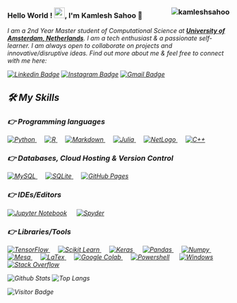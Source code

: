 ### Hello World ! <img src="https://github.com/TheDudeThatCode/TheDudeThatCode/blob/master/Assets/Earth.gif" width="24px">, I'm Kamlesh Sahoo 👋  <img align="right" src="https://komarev.com/ghpvc/?username=kamleshsahoo" alt="kamleshsahoo" />

<em>I am a 2nd Year Master student of Computational Science at <a href="https://www.uva.nl/"><b>University of Amsterdam, Netherlands</b></a>. I am a tech enthusiast & a passionate self-learner. I am always open to collaborate on projects and innovative/disruptive ideas. Find out more about me & feel free to connect with me here: 
  
  [![Linkedin Badge](https://img.shields.io/badge/-kamleshsahoo-blue?style=flat-square&logo=Linkedin&logoColor=white&link=https://www.linkedin.com/in/kamlesh-sahoo-a5b4b2106/)](https://www.linkedin.com/in/kamlesh-sahoo-a5b4b2106/)
[![Instagram Badge](https://img.shields.io/badge/-kamlesh.sahoo20-purple?style=flat-square&logo=instagram&logoColor=white&link=https://www.instagram.com/kamlesh.sahoo20/)](https://www.instagram.com/kamlesh.sahoo20/)
[![Gmail Badge](https://img.shields.io/badge/-kamlesh.sahoo20@gmail.com-c14438?style=flat-square&logo=Gmail&logoColor=white&link=mailto:kamlesh.sahoo20@gmail.com)](mailto:kamlesh.sahoo20@gmail.com)

  
## 🛠️ My Skills

### 👉 Programming languages

<p align="left"> 
<a href="https://python.org/">
    <img alt="Python" src="https://img.shields.io/badge/python-3670A0?style=for-the-badge&logo=python&logoColor=ffdd54"/>
  </a>
  &emsp;
<a href="https://www.r-project.org/">
    <img alt="R" src="https://img.shields.io/badge/r-%23276DC3.svg?style=for-the-badge&logo=r&logoColor=white"/>
  </a>
   &emsp;
  <a href="https://daringfireball.net/projects/markdown/">
    <img alt="Markdown" src="https://img.shields.io/badge/markdown-%23000000.svg?style=for-the-badge&logo=markdown&logoColor=white"/>
  </a>
    &emsp;
  <a href="https://julialang.org/">
    <img alt="Julia" src="https://img.shields.io/badge/-Julia-9558B2?style=for-the-badge&logo=julia&logoColor=white"/>
  </a>
  &emsp;
  <a href="https://ccl.northwestern.edu/netlogo/">
    <img alt="NetLogo" src="https://img.shields.io/badge/Netlogo-0175C2?style=for-the-badge&logo=netlogo&logoColor=white"/>
  </a>
  &emsp;
<a href="https://isocpp.org/">
    <img alt="C++" src="https://img.shields.io/badge/c++-%2300599C.svg?style=for-the-badge&logo=c%2B%2B&logoColor=white"/>
  </a>


</p>

### 👉 Databases, Cloud Hosting & Version Control

<p align="left">
<a href="https://www.mysql.com/"><img alt="MySQL" src="https://img.shields.io/badge/MySQL-00000F?style=for-the-badge&logo=mysql&logoColor=white">
    </a>  
    &emsp;
    <a href="https://www.sqlite.org/"><img alt="SQLite" src="https://img.shields.io/badge/SQLite-07405E?style=for-the-badge&logo=sqlite&logoColor=white">
    </a> 
    &emsp; 
    <a href="https://www.github.com"><img alt="GitHub Pages" src="https://img.shields.io/badge/GitHub-100000?style=for-the-badge&logo=github&logoColor=white">
    </a>

</p>

### 👉 IDEs/Editors
<p align="left"> 

<a href="https://jupyter.org/"><img alt="Jupyter Notebook" src="https://img.shields.io/badge/jupyter-%23FA0F00.svg?style=for-the-badge&logo=jupyter&logoColor=white"></a>
  &emsp;
    <a href="https://www.spyder-ide.org/"><img alt="Spyder" src="https://img.shields.io/badge/Spyder-838485?style=for-the-badge&logo=spyder%20ide&logoColor=maroon"></a>

</p>

### 👉 Libraries/Tools
<p align="left"> 
  
  <a href="https://www.tensorflow.org/" target="_blank"> 
   <img alt="TensorFlow" src="https://img.shields.io/badge/TensorFlow-FF6F00?style=for-the-badge&logo=TensorFlow&logoColor=white">
  </a>   
  &emsp;
  <a href="https://scikit-learn.org/" target="_blank">
    <img alt="Scikit Learn" src="https://img.shields.io/badge/scikit_learn-F7931E?style=for-the-badge&logo=scikit-learn&logoColor=white">
  </a> 
  &emsp;
  <a href="https://keras.io/" target="_blank"> 
    <img alt="Keras" src="https://img.shields.io/badge/Keras-D00000?style=for-the-badge&logo=Keras&logoColor=white"/>
  </a>
  &emsp;
  <a href="https://pandas.pydata.org/" target="_blank"> 
    <img alt="Pandas" src="https://img.shields.io/badge/pandas-%23150458.svg?style=for-the-badge&logo=pandas&logoColor=white"/>
  </a>
  &emsp;
  <a href="https://numpy.org/"> 
    <img alt="Numpy" src="https://img.shields.io/badge/numpy-%23013243.svg?style=for-the-badge&logo=numpy&logoColor=white"/>
  </a>
  &emsp;
  <a href="https://mesa.readthedocs.io/en/master/tutorials/intro_tutorial.html"> 
    <img alt="Mesa" src="https://img.shields.io/badge/Mesa-%23013243.svg?style=for-the-badge&logo=Mesa&logoColor=white"/>
  </a>
  &emsp;
  <a href="https://www.latex-project.org/">
    <img alt="LaTex" src="https://img.shields.io/badge/latex-%23008080.svg?style=for-the-badge&logo=latex&logoColor=white"/>
  </a>
  &emsp;
  <a href="https://colab.research.google.com/?utm_source=scs-index"><img alt="Google Colab" src="https://img.shields.io/badge/Colab-F9AB00?style=for-the-badge&logo=googlecolab&color=525252">
  </a>
  &emsp;
  <a href="https://docs.microsoft.com/en-us/powershell/"><img alt="Powershell" src="http://img.shields.io/badge/-Powershell-5391FE?style=for-the-badge&logo=powershell&logoColor=ffffff"></a>
  &emsp;
  <a href="https://www.microsoft.com/en-gb/windows/"><img alt="Windows" src="http://img.shields.io/badge/-Windows-0078D6?style=for-the-badge&logo=windows&logoColor=ffffff"></a>
  &emsp;
  <a href="https://stackoverflow.com/"><img alt="Stack Overflow" src="https://img.shields.io/badge/Stack_Overflow-FE7A16?style=for-the-badge&logo=stack-overflow&logoColor=white"></a>
  &emsp;
    
</p>
  

![Github Stats](https://github-readme-stats.vercel.app/api?username=kamleshsahoo&count_private=true&show_icons=true&include_all_commits=true)
![Top Langs](https://github-readme-stats.vercel.app/api/top-langs/?username=kamleshsahoo&hide=TeX&layout=compact)
  
![Visitor Badge](https://visitor-badge.laobi.icu/badge?page_id=kamleshsahoo)
